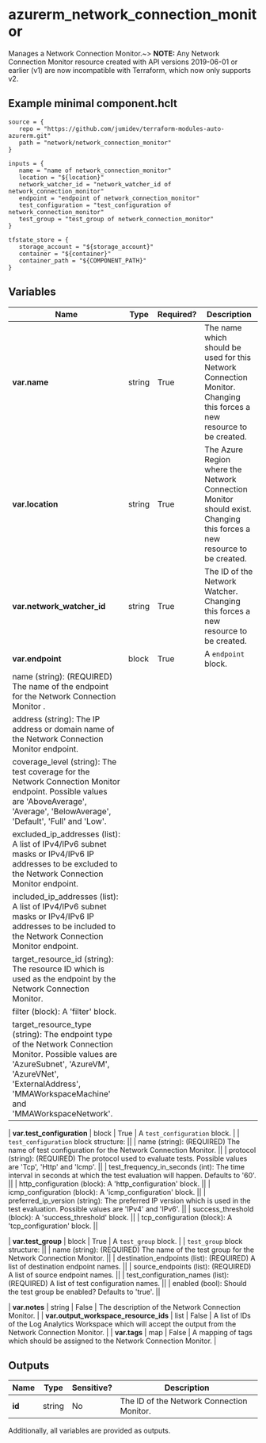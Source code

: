 # azurerm_network_connection_monitor

Manages a Network Connection Monitor.~> **NOTE:** Any Network Connection Monitor resource created with API versions 2019-06-01 or earlier (v1) are now incompatible with Terraform, which now only supports v2.

## Example minimal component.hclt

```hcl
source = {
   repo = "https://github.com/jumidev/terraform-modules-auto-azurerm.git" 
   path = "network/network_connection_monitor" 
}

inputs = {
   name = "name of network_connection_monitor" 
   location = "${location}" 
   network_watcher_id = "network_watcher_id of network_connection_monitor" 
   endpoint = "endpoint of network_connection_monitor" 
   test_configuration = "test_configuration of network_connection_monitor" 
   test_group = "test_group of network_connection_monitor" 
}

tfstate_store = {
   storage_account = "${storage_account}" 
   container = "${container}" 
   container_path = "${COMPONENT_PATH}" 
}

```

## Variables

| Name | Type | Required? |  Description |
| ---- | ---- | --------- |  ----------- |
| **var.name** | string | True | The name which should be used for this Network Connection Monitor. Changing this forces a new resource to be created. | 
| **var.location** | string | True | The Azure Region where the Network Connection Monitor should exist. Changing this forces a new resource to be created. | 
| **var.network_watcher_id** | string | True | The ID of the Network Watcher. Changing this forces a new resource to be created. | 
| **var.endpoint** | block | True | A `endpoint` block. | | `endpoint` block structure: || 
|   name (string): (REQUIRED) The name of the endpoint for the Network Connection Monitor . ||
|   address (string): The IP address or domain name of the Network Connection Monitor endpoint. ||
|   coverage_level (string): The test coverage for the Network Connection Monitor endpoint. Possible values are 'AboveAverage', 'Average', 'BelowAverage', 'Default', 'Full' and 'Low'. ||
|   excluded_ip_addresses (list): A list of IPv4/IPv6 subnet masks or IPv4/IPv6 IP addresses to be excluded to the Network Connection Monitor endpoint. ||
|   included_ip_addresses (list): A list of IPv4/IPv6 subnet masks or IPv4/IPv6 IP addresses to be included to the Network Connection Monitor endpoint. ||
|   target_resource_id (string): The resource ID which is used as the endpoint by the Network Connection Monitor. ||
|   filter (block): A 'filter' block. ||
|   target_resource_type (string): The endpoint type of the Network Connection Monitor. Possible values are 'AzureSubnet', 'AzureVM', 'AzureVNet', 'ExternalAddress', 'MMAWorkspaceMachine' and 'MMAWorkspaceNetwork'. ||

| **var.test_configuration** | block | True | A `test_configuration` block. | | `test_configuration` block structure: || 
|   name (string): (REQUIRED) The name of test configuration for the Network Connection Monitor. ||
|   protocol (string): (REQUIRED) The protocol used to evaluate tests. Possible values are 'Tcp', 'Http' and 'Icmp'. ||
|   test_frequency_in_seconds (int): The time interval in seconds at which the test evaluation will happen. Defaults to '60'. ||
|   http_configuration (block): A 'http_configuration' block. ||
|   icmp_configuration (block): A 'icmp_configuration' block. ||
|   preferred_ip_version (string): The preferred IP version which is used in the test evaluation. Possible values are 'IPv4' and 'IPv6'. ||
|   success_threshold (block): A 'success_threshold' block. ||
|   tcp_configuration (block): A 'tcp_configuration' block. ||

| **var.test_group** | block | True | A `test_group` block. | | `test_group` block structure: || 
|   name (string): (REQUIRED) The name of the test group for the Network Connection Monitor. ||
|   destination_endpoints (list): (REQUIRED) A list of destination endpoint names. ||
|   source_endpoints (list): (REQUIRED) A list of source endpoint names. ||
|   test_configuration_names (list): (REQUIRED) A list of test configuration names. ||
|   enabled (bool): Should the test group be enabled? Defaults to 'true'. ||

| **var.notes** | string | False | The description of the Network Connection Monitor. | 
| **var.output_workspace_resource_ids** | list | False | A list of IDs of the Log Analytics Workspace which will accept the output from the Network Connection Monitor. | 
| **var.tags** | map | False | A mapping of tags which should be assigned to the Network Connection Monitor. | 



## Outputs

| Name | Type | Sensitive? | Description |
| ---- | ---- | --------- | --------- |
| **id** | string | No  | The ID of the Network Connection Monitor. | 

Additionally, all variables are provided as outputs.
